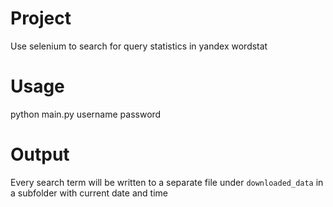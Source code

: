# Project
Use selenium to search for query statistics in yandex wordstat

# Usage
python main.py username password

# Output
Every search term will be written to a separate file under `downloaded_data` in a subfolder with current date and time 

